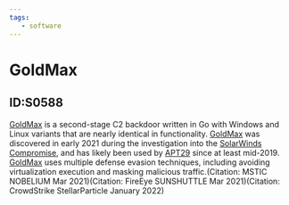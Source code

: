 ```yaml
---
tags:
   - software
---
```

# GoldMax
## ID:S0588
[GoldMax](/mitre/software/S0588) is a second-stage C2 backdoor written in Go with Windows and Linux variants that are nearly identical in functionality. [GoldMax](/mitre/software/S0588) was discovered in early 2021 during the investigation into the [SolarWinds Compromise](/mitre/campaigns/C0024), and has likely been used by [APT29](/mitre/groups/G0016) since at least mid-2019. [GoldMax](/mitre/software/S0588) uses multiple defense evasion techniques, including avoiding virtualization execution and masking malicious traffic.(Citation: MSTIC NOBELIUM Mar 2021)(Citation: FireEye SUNSHUTTLE Mar 2021)(Citation: CrowdStrike StellarParticle January 2022)
